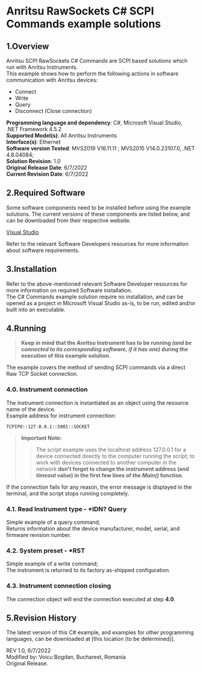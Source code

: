 # Anritsu RawSockets C# SCPI Commands example solutions

## 1.Overview
Anritsu SCPI RawSockets C# Commands are SCPI based solutions which run with Anritsu Instruments.  
This example shows how to perform the following actions in software communication with Anritsu devices:
* Connect
* Write
* Query
* Disconnect (Close connection)

**Programming language and dependency**: C#, Microsoft Visual Studio, .NET Framework 4.5.2  
**Supported Model(s)**: All Anritsu Instruments  
**Interface(s)**: Ethernet  
**Software version Tested**: MVS2019 V16.11.11 ; MVS2015 V14.0.23107.0, .NET 4.8.04084;  
**Solution Revision**: 1.0  
**Original Release Date**: 6/7/2022  
**Current Revision Date**: 6/7/2022


## 2.Required Software
Some software components need to be installed before using the example solutions. The current versions of these components are listed below, and can be downloaded from their respective website.

[Visual Studio](https://visualstudio.microsoft.com/downloads/)

Refer to the relevant Software Developers resources for more information about software requirements.

## 3.Installation
Refer to the above-mentioned relevant Software Developer resources for more information on required Software installation.  
The C# Commands example solution require no installation, and can be opened as a project in Microsoft Visual Studio as-is, to be run, edited and/or built into an executable.

## 4.Running

>  **Keep in mind that the Anritsu Instrument has to be running *(and be connected to its corresponding software, if it has one)* during the execution of this example solution.**

The example covers the method of sending SCPI commands via a direct Raw TCP Socket connection.

### 4.0. Instrument connection

The instrument connection is instantiated as an object using the resource name of the device.  
Example address for instrument connection:

    TCPIP0::127.0.0.1::5001::SOCKET

> **Important Note:**
>> The script example uses the localhost address 127.0.0.1 for a device connected directly to the computer running the script; to work with devices connected to another computer in the network **don't forget to change the instrument address (and *timeout* value) in the first few lines of the *Main()* function**.

If the connection fails for any reason, the error message is displayed in the terminal, and the script stops running completely.

### 4.1. Read Instrument type - *IDN? Query
Simple example of a query command;  
Returns information about the device manufacturer, model, serial, and firmware revision number.

### 4.2. System preset - *RST
Simple example of a write command;  
The instrument is returned to its factory as-shipped configuration.

### 4.3. Instrument connection closing
The connection object will end the connection executed at step **4.0**.

## 5.Revision History
The latest version of this C# example, and examples for other programming languages, can be downloaded at [this location (to be determined)].

REV 1.0, 6/7/2022  
Modified by: Voicu Bogdan, Bucharest, Romania  
Original Release.
